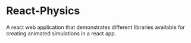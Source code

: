 # React-Physics
A react web application that demonstrates different libraries available for creating animated simulations in a react app.

